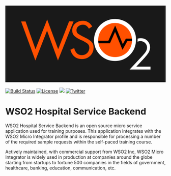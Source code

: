 ![WSO2 Hospital Service Backend](wso2-icon.png?raw=true)

[![Build Status][badge-travis-image]][badge-travis-url]
[![License](https://img.shields.io/badge/License-Apache%202.0-blue.svg)](https://github.com/wso2/product-ei/blob/master/LICENSE)
[<img src="https://img.shields.io/badge/Slack-@wso2--ei-blue">](https://ei-slack.wso2.com/)
[![Twitter](https://img.shields.io/twitter/follow/wso2.svg?style=social&label=Follow)](https://twitter.com/intent/follow?screen_name=wso2)

# WSO2 Hospital Service Backend

WSO2 Hospital Service Backend is an open source micro service application used for training purposes.
This application integrates with the WSO2 Micro Integrator profile and is responsible for processing a
number of the required sample requests within the self-paced training course.

Actively maintained, with commercial support from WSO2 Inc, WSO2 Micro Integrator is widely used in production at 
companies around the globe starting from startups to fortune 500 companies in the fields of government, healthcare, 
banking, education, communication, etc.

[badge-travis-image]: https://wso2.org/jenkins/job/products/job/product-ei/badge/icon
[badge-travis-url]: https://wso2.org/jenkins/job/products/job/product-ei